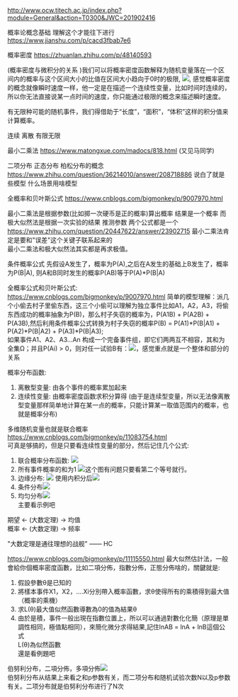 http://www.ocw.titech.ac.jp/index.php?module=General&action=T0300&JWC=201902416

概率论概念基础 理解这个才能往下进行 https://www.jianshu.com/p/cacd3fbab7e6<br/>

概率密度 https://zhuanlan.zhihu.com/p/48140593 

(概率密度与微积分的关系 )我们可以将概率密度函数解释为随机变量落在一个区间内的概率与这个区间大小的比值在区间大小趋向于0时的极限, <img src="https://pic1.zhimg.com/v2-e7e2daf4fd12d1c6613cc4bf7cfe6104_r.jpg" />, 感觉概率密度的概念就像瞬时速度一样，他一定是在描述一个连续性变量，比如时间时连续的，所以你无法直接说某一点时间的速度，你只能通过极限的概念来描述瞬时速度。

有无限种可能的随机事件，我们得借助于“长度”，“面积”，“体积”这样的积分值来计算概率。

连续 离散 有限无限

最小二乘法 https://www.matongxue.com/madocs/818.html (又见马同学)

二项分布 正态分布 柏松分布的概念 https://www.zhihu.com/question/36214010/answer/208718886
说白了就是些模型 什么场景用啥模型 

全概率和贝叶斯公式 https://www.cnblogs.com/bigmonkey/p/9007970.html

最小二乘法是根据参数(比如掷一次硬币是正的概率)算出概率 结果是一个概率
而极大似然法是根据一次实验的结果 推测参数
两个公式都是一个
https://www.zhihu.com/question/20447622/answer/23902715
最小二乘法肯定是要和"误差"这个关键子联系起来的 <br/>
最小二乘法和极大似然法其实都是再求极值。

条件概率公式 先假设A发生了，概率为P(A),之后在A发生的基础上B发生了，概率为P(B|A),
则A和B同时发生的概率P(AB)等于P(A)*P(B|A)

全概率公式和贝叶斯公式: https://www.cnblogs.com/bigmonkey/p/9007970.html 简单的模型理解：派几个小偷去村子里偷东西，这三个小偷可以理解为独立事件比如A1，A2，A3，将偷东西成功的概率抽象为P(B)，那么村子失窃的概率为，P(A1B) + P(A2B) + P(A3B),然后利用条件概率公式转换为村子失窃的概率P(B) = P(A1)*P(B|A1) + P(A2)*P(B|A2) + P(A3)*P(B|A3); <br/>如果事件A1、A2、A3…An 构成一个完备事件组，即它们两两互不相容，其和为全集Ω；并且P(Ai) > 0，则对任一试验B有：<img src="https://images2018.cnblogs.com/blog/1203675/201805/1203675-20180508135435979-739156765.png" />，感觉重点就是一个整体和部分的关系

概率分布函数: <br/>
1. 离散型变量: 由各个事件的概率累加起来 <br/>
2. 连续性变量: 由概率密度函数求积分算得 (由于是连续型变量，所以无法像离散型变量那样简单地计算在某一点的概率，只能计算某一取值范围内的概率，也就是概率分布)

多维随机变量也就是联合概率 https://www.cnblogs.com/bigmonkey/p/11083754.html<br/>
可真是够搞的，但是只要看连续性变量的部分，然后记住几个公式:<br/>
1. 联合概率分布函数: <img src="https://img2018.cnblogs.com/blog/1203675/201906/1203675-20190625163227252-1887409838.png" /><br/>
2. 所有事件概率的和为1 <img src="https://img2018.cnblogs.com/blog/1203675/201906/1203675-20190625163336610-540770623.png" />这个图有问题只要看第二个等号就行。<br/>
3. 边缘分布: <img src="https://img2018.cnblogs.com/blog/1203675/201906/1203675-20190625163445890-878975766.png" /> 使用内积分后<img src="https://img2018.cnblogs.com/blog/1203675/201906/1203675-20190625163553305-1519897908.png" /><br/>
4. 条件分布<img src="https://img2018.cnblogs.com/blog/1203675/201906/1203675-20190625163647978-1714887173.png" /><br/>
5. 均匀分布<img src="https://img2018.cnblogs.com/blog/1203675/201906/1203675-20190625164036134-1557376801.png" /><br/>
主要看示例吧 

期望 <- (大数定理) ->  均值 <br/>
概率 <- (大数定理) ->  频率 <br/>

"大数定理是通往理想的战舰" —— HC

https://www.cnblogs.com/bigmonkey/p/11115550.html
最大似然估計法，一般會給你個概率密度函數，比如二項分佈，指數分佈，正態分佈啥的，關鍵就是: <br/>
1. 假設參數θ是已知的 <br/>
2. 將樣本事件X1，X2，....Xi分別帶入概率函數，求θ使得所有的乘積得到最大值（概率的乘機） <br/>
3. 求L(θ)最大值似然函數導數為0的值為結果θ
4. 由於是積，事件一般出現在指數位置上，所以可以通過對數化化簡（原理是單調性相同，極值點相同），來簡化微分求得結果,記住lnAB = lnA + lnB這個公式 <br/>
L(θ)為似然函數 <br/>
<img src="https://img2018.cnblogs.com/blog/1203675/201907/1203675-20190701173148659-1534864541.png" alt="">還是看例題吧

伯努利分布，二項分佈，多項分佈<img src="https://img2018.cnblogs.com/blog/1203675/201912/1203675-20191228172012227-783129366.png" /><br/>
伯努利分布从结果上来看之和p参数有关，而二项分布和随机试验次数N以及p参数有关。二项分布就是伯努利分布进行了N次
